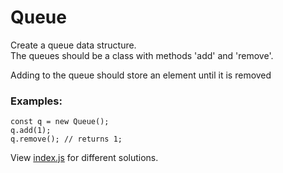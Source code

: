 # Queue

Create a queue data structure.    
The queues should be a class with methods 'add' and 'remove'.  

Adding to the queue should store an element until it is removed

### Examples:
```
const q = new Queue();
q.add(1);
q.remove(); // returns 1;
```

View [index.js](index.js) for different solutions.